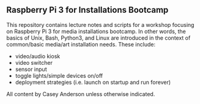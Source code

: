 ## Raspberry Pi 3 for Installations Bootcamp

This repository contains lecture notes and scripts for a workshop focusing on Raspberry Pi 3 for media installations bootcamp. In other words, the basics of Unix, Bash, Python3, and Linux are introduced in the context of common/basic media/art installation needs. These include:

* video/audio kiosk
* video switcher
* sensor input
* toggle lights/simple devices on/off
* deployment strategies (i.e. launch on startup and run forever)

All content by Casey Anderson unless otherwise indicated.
